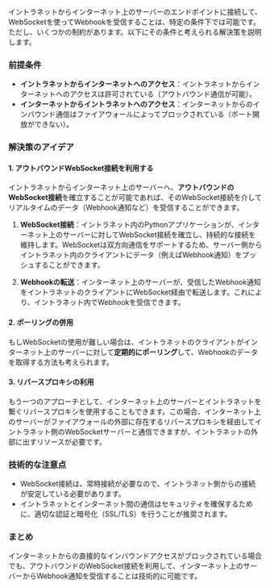 イントラネットからインターネット上のサーバーのエンドポイントに接続して、WebSocketを使ってWebhookを受信することは、特定の条件下では可能です。ただし、いくつかの制約があります。以下にその条件と考えられる解決策を説明します。

### 前提条件
- **イントラネットからインターネットへのアクセス**：イントラネットからインターネットへのアクセスは許可されている（アウトバウンド通信が可能）。
- **インターネットからイントラネットへのアクセス**：インターネットからのインバウンド通信はファイアウォールによってブロックされている（ポート開放ができない）。

### 解決策のアイデア
#### 1. **アウトバウンドWebSocket接続を利用する**
イントラネットからインターネット上のサーバーへ、**アウトバウンドのWebSocket接続**を確立することが可能であれば、そのWebSocket接続を介してリアルタイムのデータ（Webhook通知など）を受信することができます。

1. **WebSocket接続**：イントラネット内のPythonアプリケーションが、インターネット上のサーバーに対してWebSocket接続を確立し、持続的な接続を維持します。WebSocketは双方向通信をサポートするため、サーバー側からイントラネット内のクライアントにデータ（例えばWebhook通知）をプッシュすることができます。

2. **Webhookの転送**：インターネット上のサーバーが、受信したWebhook通知をイントラネットのクライアントにWebSocket経由で転送します。これにより、イントラネット内でWebhookを受信できます。

#### 2. **ポーリングの併用**
もしWebSocketの使用が難しい場合は、イントラネットのクライアントがインターネット上のサーバーに対して**定期的にポーリング**して、Webhookのデータを取得する方法も考えられます。

#### 3. **リバースプロキシの利用**
もう一つのアプローチとして、インターネット上のサーバーとイントラネットを繋ぐリバースプロキシを使用することもできます。この場合、インターネット上のサーバーがファイアウォールの外部に存在するリバースプロキシを経由してイントラネット側のWebSocketサーバーと通信できますが、イントラネットの外部に出すリソースが必要です。

### 技術的な注意点
- WebSocket接続は、常時接続が必要なので、イントラネット側からの接続が安定している必要があります。
- イントラネットとインターネット間の通信はセキュリティを確保するために、適切な認証と暗号化（SSL/TLS）を行うことが推奨されます。

### まとめ
インターネットからの直接的なインバウンドアクセスがブロックされている場合でも、アウトバウンドのWebSocket接続を利用して、インターネット上のサーバーからWebhook通知を受信することは技術的に可能です。